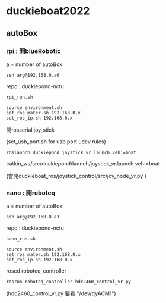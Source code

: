 # duckieboat2022

## autoBox 

### rpi : 開blueRobotic
a = number of autoBox  
```
ssh arg@192.168.0.a0 
```  
repo : duckiepond-nctu  
```
rpi_run.sh  
```
```
source environment.sh  
set_ros_mater.sh 192.168.0.x  
set_ros_ip.sh 192.168.0.x  
```
開rosserial joy_stick  

(set_usb_port.sh for usb port udev rules)  
```
roslaunch duckiepond joystick_vr.launch veh:=boat
```
catkin_ws/src/duckiepond/launch/joystick_vr.launch veh:=boat  

(會開duckieboat_ros/joystick_control/src/joy_node_vr.py )  

### nano : 開roboteq  
a = number of autoBox  
```
ssh arg@192.168.0.a3   
```
repo : duckiepond-nctu   
```
nano_run.sh  
```
```
source environment.sh
set_ros_mater.sh 192.168.0.x  
set_ros_ip.sh 192.168.0.x  
```
  

roscd roboteq_controller   
```
rosrun roboteq_controller hdc2460_control_vr.py  
```
(hdc2460_control_vr.py 要看 "/dev/ttyACM1")   
